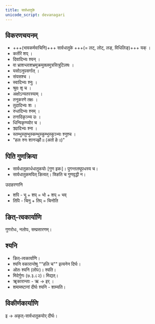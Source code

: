 ```yaml
---
title: सार्वधातुके
unicode_script: devanagari
---
```


## विकरणचयनम्
- +++(भावकर्मवाचिनि)+++ सार्वधातुके +++(= लट्‌, लोट्‌, लङ्‌, विधिलिङ्‌)+++ यक् ।
- कर्तरि शप्‌ ।
- दिवादिभ्यः श्यन् ।
- वा भ्राशभ्लाशभ्रमुक्रमुक्लमुत्रसित्रुटिलषः ।
- यसोऽनुपसर्गात्‌ ।
- संयसश्च ।
- स्वादिभ्यः श्नुः ।
- श्रुवः शृ च ।
- अक्षोऽन्यतरस्याम् ।
- तनूकरणे तक्षः ।
- तुदादिभ्यः शः ।
- रुधादिभ्यः श्नम् ।
- तनादिकृञ्भ्य उः ।
- धिन्विकृण्व्योर च ।
- क्र्यादिभ्यः श्ना ।
- स्तम्भुस्तुम्भुस्कम्भुस्कुम्भुस्कुञ्भ्यः श्नुश्च ।
- "हलः श्नः शानज्झौ॥ (अतो हेः॥)"

## पिति गुणक्रिया
- सार्वधातुकार्धधातुकयोः [गुण इकः]। पुगन्तलघूपधस्य च। 
- सार्वधातुकमपित् ङित्वत्। क्ङिति च गुणवृद्धी न।

उदाहरणानि 

- शपि - भू + शप् = भो + शप् = भव्
- तिपि - चिनु + तिप् = चिनोति

## ङित्-त्वकार्याणि
गुणरोधः, नलोपः, सम्प्रसारणम्।

<div class="js_include" url="kNit.md"  newLevelForH1="3" includeTitle="true"> </div>

## श्यनि
- ङित्-त्वकार्याणि।
- श्यनि वकारान्तेषु ""हलि च"" इत्यनेन दिर्घः।
- ओतः श्यनि (लोपः)। श्यति।
- मिदेर्गुणः (७.३.८२)। मिद्यत्।
- ॠकारान्ताः - ऋ → इर् । 
- शमामष्टानां दीर्घः श्यनि - शाम्यति।

## विकीर्णकार्याणि
इ → अकृत्-सार्वधातुकयोर् दीर्घः।